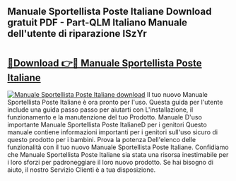 ## Manuale Sportellista Poste Italiane Download gratuit PDF - Part-QLM Italiano Manuale dell'utente di riparazione ISzYr

# <h2><a href="http://df9g55.blite.top/?on=Manuale+Sportellista+Poste+Italiane">🔗Download 👉🔴 Manuale Sportellista Poste Italiane</a></h2>

[![Manuale Sportellista Poste Italiane download](https://i.imgur.com/lujVjoI.png)](http://df9g55.blite.top/?on=Manuale+Sportellista+Poste+Italiane)
Il tuo nuovo Manuale Sportellista Poste Italiane è ora pronto per l'uso. Questa guida per l'utente include una guida passo passo per aiutarti con L'installazione, il funzionamento e la manutenzione del tuo Prodotto. Manuale D'uso importante Manuale Sportellista Poste ItalianeD per i genitori Questo manuale contiene informazioni importanti per i genitori sull'uso sicuro di questo prodotto per i bambini. Prova la potenza Dell'elenco delle funzionalità con il tuo nuovo Manuale Sportellista Poste Italiane. Confidiamo che Manuale Sportellista Poste Italiane sia stata una risorsa inestimabile per i loro sforzi per padroneggiare il loro nuovo prodotto. Se hai bisogno di aiuto, il nostro Servizio Clienti è a tua disposizione.
